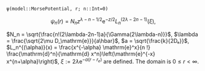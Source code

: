`ψ(model::MorsePotential, r; n::Int=0)`

$$
\psi_n(r) = N_n z^{\lambda-n-1/2} \mathrm{e}^{-z/2} L_n^{(2\lambda-2n-1)}(\xi),
$$

$N_n = \sqrt{\frac{n!(2\lambda-2n-1)a}{\Gamma(2\lambda-n)}}$, $\lambda = \frac{\sqrt{2\mu D_\mathrm{e}}}{a\hbar}$, $a = \sqrt{\frac{k}{2Dₑ}}$, $L_n^{(\alpha)}(x) = \frac{x^{-\alpha} \mathrm{e}^x}{n !} \frac{\mathrm{d}^n}{\mathrm{d} x^n}\left(\mathrm{e}^{-x} x^{n+\alpha}\right)$, $\xi := 2\lambda\mathrm{e}^{-a(r-r_e)}$ are defined. The domain is $0\leq r \lt \infty$.
